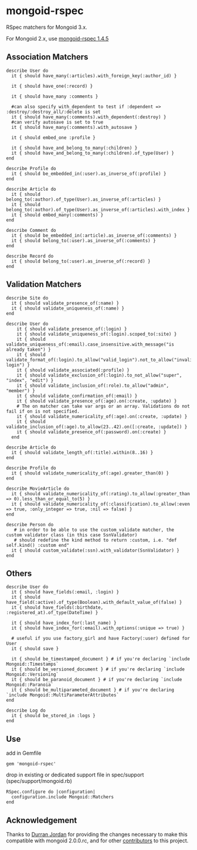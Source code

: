 mongoid-rspec
=

RSpec matchers for Mongoid 3.x.

For Mongoid 2.x, use [mongoid-rspec 1.4.5](http://rubygems.org/gems/mongoid-rspec/versions/1.4.5)

Association Matchers
-
    describe User do
      it { should have_many(:articles).with_foreign_key(:author_id) }

      it { should have_one(:record) }

      it { should have_many :comments }

      #can also specify with_dependent to test if :dependent => :destroy/:destroy_all/:delete is set
      it { should have_many(:comments).with_dependent(:destroy) }
      #can verify autosave is set to true
      it { should have_many(:comments).with_autosave }

      it { should embed_one :profile }

      it { should have_and_belong_to_many(:children) }
      it { should have_and_belong_to_many(:children).of_type(User) }
    end

    describe Profile do
      it { should be_embedded_in(:user).as_inverse_of(:profile) }
    end

    describe Article do
      it { should belong_to(:author).of_type(User).as_inverse_of(:articles) }
      it { should belong_to(:author).of_type(User).as_inverse_of(:articles).with_index }
      it { should embed_many(:comments) }
    end

    describe Comment do
      it { should be_embedded_in(:article).as_inverse_of(:comments) }
      it { should belong_to(:user).as_inverse_of(:comments) }
    end

    describe Record do
      it { should belong_to(:user).as_inverse_of(:record) }
    end

Validation Matchers
-
    describe Site do
      it { should validate_presence_of(:name) }
      it { should validate_uniqueness_of(:name) }
    end

    describe User do
	    it { should validate_presence_of(:login) }
	    it { should validate_uniqueness_of(:login).scoped_to(:site) }
	    it { should validate_uniqueness_of(:email).case_insensitive.with_message("is already taken") }
	    it { should validate_format_of(:login).to_allow("valid_login").not_to_allow("invalid login") }
	    it { should validate_associated(:profile) }
	    it { should validate_exclusion_of(:login).to_not_allow("super", "index", "edit") }
	    it { should validate_inclusion_of(:role).to_allow("admin", "member") }
	    it { should validate_confirmation_of(:email) }
	    it { should validate_presence_of(:age).on(:create, :update) }
		# The on matcher can take var args or an array. Validations do not fail if on is not specified.
	    it { should validate_numericality_of(:age).on(:create, :update) }
	    it { should validate_inclusion_of(:age).to_allow(23..42).on([:create, :update]) }
	    it { should validate_presence_of(:password).on(:create) }
	  end

    describe Article do
      it { should validate_length_of(:title).within(8..16) }
    end

    describe Profile do
      it { should validate_numericality_of(:age).greater_than(0) }
    end

    describe MovieArticle do
      it { should validate_numericality_of(:rating).to_allow(:greater_than => 0).less_than_or_equal_to(5) }
      it { should validate_numericality_of(:classification).to_allow(:even => true, :only_integer => true, :nil => false) }
    end

    describe Person do
       # in order to be able to use the custom_validate matcher, the custom validator class (in this case SsnValidator)
       # should redefine the kind method to return :custom, i.e. "def self.kind() :custom end"
      it { should custom_validate(:ssn).with_validator(SsnValidator) }
    end
Others
-
    describe User do
      it { should have_fields(:email, :login) }
      it { should have_field(:active).of_type(Boolean).with_default_value_of(false) }
      it { should have_fields(:birthdate, :registered_at).of_type(DateTime) }

      it { should have_index_for(:last_name) }
      it { should have_index_for(:email).with_options(:unique => true) }

      # useful if you use factory_girl and have Factory(:user) defined for User
      it { should save }

      it { should be_timestamped_document } # if you're declaring `include Mongoid::Timestamps`
      it { should be_versioned_document } # if you're declaring `include Mongoid::Versioning`
      it { should be_paranoid_document } # if you're declaring `include Mongoid::Paranoia`
      it { should be_multiparameted_document } # if you're declaring `include Mongoid::MultiParameterAttributes`
    end

    describe Log do
      it { should be_stored_in :logs }
    end

Use
-
add in Gemfile

    gem 'mongoid-rspec'

drop in existing or dedicated support file in spec/support (spec/support/mongoid.rb)

    RSpec.configure do |configuration|
      configuration.include Mongoid::Matchers
    end

Acknowledgement
-
Thanks to [Durran Jordan](https://github.com/durran) for providing the changes necessary to make
this compatible with mongoid 2.0.0.rc, and for other [contributors](https://github.com/evansagge/mongoid-rspec/contributors)
to this project.
